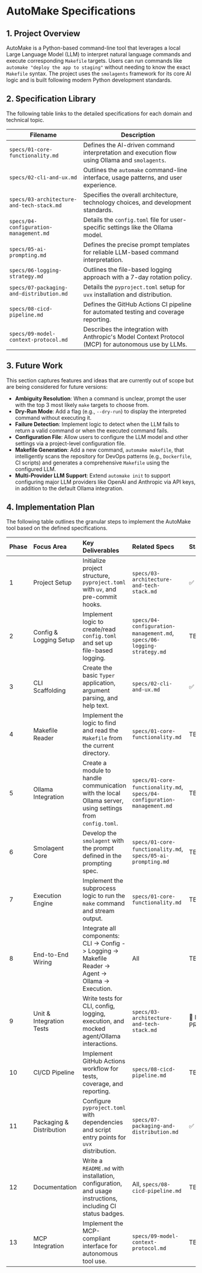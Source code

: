 # AutoMake Specifications

## 1. Project Overview
AutoMake is a Python-based command-line tool that leverages a local Large Language Model (LLM) to interpret natural language commands and execute corresponding `Makefile` targets. Users can run commands like `automake "deploy the app to staging"` without needing to know the exact `Makefile` syntax. The project uses the `smolagents` framework for its core AI logic and is built following modern Python development standards.

## 2. Specification Library
The following table links to the detailed specifications for each domain and technical topic.

| Filename                                             | Description                                                  |
| ---------------------------------------------------- | ------------------------------------------------------------ |
| `specs/01-core-functionality.md`                     | Defines the AI-driven command interpretation and execution flow using Ollama and `smolagents`. |
| `specs/02-cli-and-ux.md`                             | Outlines the `automake` command-line interface, usage patterns, and user experience. |
| `specs/03-architecture-and-tech-stack.md`            | Specifies the overall architecture, technology choices, and development standards. |
| `specs/04-configuration-management.md`               | Details the `config.toml` file for user-specific settings like the Ollama model. |
| `specs/05-ai-prompting.md`                           | Defines the precise prompt templates for reliable LLM-based command interpretation. |
| `specs/06-logging-strategy.md`                       | Outlines the file-based logging approach with a 7-day rotation policy. |
| `specs/07-packaging-and-distribution.md`             | Details the `pyproject.toml` setup for `uvx` installation and distribution. |
| `specs/08-cicd-pipeline.md`                          | Defines the GitHub Actions CI pipeline for automated testing and coverage reporting. |
| `specs/09-model-context-protocol.md`                 | Describes the integration with Anthropic's Model Context Protocol (MCP) for autonomous use by LLMs. |

## 3. Future Work
This section captures features and ideas that are currently out of scope but are being considered for future versions:
- **Ambiguity Resolution**: When a command is unclear, prompt the user with the top 3 most likely `make` targets to choose from.
- **Dry-Run Mode**: Add a flag (e.g., `--dry-run`) to display the interpreted command without executing it.
- **Failure Detection**: Implement logic to detect when the LLM fails to return a valid command or when the executed command fails.
- **Configuration File**: Allow users to configure the LLM model and other settings via a project-level configuration file.
- **Makefile Generation**: Add a new command, `automake makefile`, that intelligently scans the repository for DevOps patterns (e.g., `Dockerfile`, CI scripts) and generates a comprehensive `Makefile` using the configured LLM.
- **Multi-Provider LLM Support**: Extend `automake init` to support configuring major LLM providers like OpenAI and Anthropic via API keys, in addition to the default Ollama integration.

## 4. Implementation Plan
The following table outlines the granular steps to implement the AutoMake tool based on the defined specifications.

| Phase | Focus Area | Key Deliverables | Related Specs | Status |
| :--- | :--- | :--- | :--- | :--- |
| 1 | Project Setup | Initialize project structure, `pyproject.toml` with `uv`, and pre-commit hooks. | `specs/03-architecture-and-tech-stack.md` | ✅ DONE |
| 2 | Config & Logging Setup | Implement logic to create/read `config.toml` and set up file-based logging. | `specs/04-configuration-management.md`, `specs/06-logging-strategy.md` | TBD |
| 3 | CLI Scaffolding | Create the basic `Typer` application, argument parsing, and help text. | `specs/02-cli-and-ux.md` | ✅ DONE |
| 4 | Makefile Reader | Implement the logic to find and read the `Makefile` from the current directory. | `specs/01-core-functionality.md` | TBD |
| 5 | Ollama Integration | Create a module to handle communication with the local Ollama server, using settings from `config.toml`. | `specs/01-core-functionality.md`, `specs/04-configuration-management.md` | TBD |
| 6 | Smolagent Core | Develop the `smolagent` with the prompt defined in the prompting spec. | `specs/01-core-functionality.md`, `specs/05-ai-prompting.md` | TBD |
| 7 | Execution Engine | Implement the subprocess logic to run the `make` command and stream output. | `specs/01-core-functionality.md` | TBD |
| 8 | End-to-End Wiring | Integrate all components: CLI -> Config -> Logging -> Makefile Reader -> Agent -> Ollama -> Execution. | All | TBD |
| 9 | Unit & Integration Tests | Write tests for CLI, config, logging, execution, and mocked agent/Ollama interactions. | `specs/03-architecture-and-tech-stack.md` | 🔄 IN PROGRESS |
| 10 | CI/CD Pipeline | Implement GitHub Actions workflow for tests, coverage, and reporting. | `specs/08-cicd-pipeline.md` | TBD |
| 11 | Packaging & Distribution | Configure `pyproject.toml` with dependencies and script entry points for `uvx` distribution. | `specs/07-packaging-and-distribution.md` | ✅ DONE |
| 12 | Documentation | Write a `README.md` with installation, configuration, and usage instructions, including CI status badges. | All, `specs/08-cicd-pipeline.md` | TBD |
| 13 | MCP Integration | Implement the MCP-compliant interface for autonomous tool use. | `specs/09-model-context-protocol.md` | TBD |
